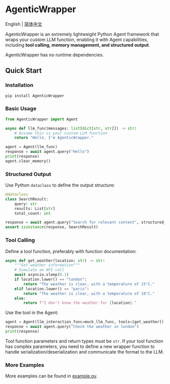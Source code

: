 # AgenticWrapper

English | [简体中文](README_zh-CN.md)

AgenticWrapper is an extremely lightweight Python Agent framework that wraps your custom LLM function, enabling it with Agent capabilities, including **tool calling, memory management, and structured output**.

AgenticWrapper has no runtime dependencies.

## Quick Start

### Installation

```bash
pip install AgenticWrapper
```

### Basic Usage

```python
from AgenticWrapper import Agent

async def llm_func(messages: list[dict[str, str]]) -> str:
    # Assume this is your custom LLM function
    return "Hello, I'm AgenticWrapper."

agent = Agent(llm_func)
response = await agent.query("Hello")
print(response)
agent.clear_memory()
```

### Structured Output

Use Python `dataclass` to define the output structure:

```python
@dataclass
class SearchResult:
    query: str
    results: List[str]
    total_count: int

response = await agent.query("Search for relevant content", structured_output_type=SearchResult)
assert isinstance(response, SearchResult)
```

### Tool Calling

Define a tool function, preferably with function documentation:

```python
async def get_weather(location: str) -> str:
    """Get weather information"""
    # Simulate an API call
    await asyncio.sleep(0.1)
    if location.lower() == "london":
        return "The weather is clear, with a temperature of 15°C."
    elif location.lower() == "paris":
        return "The weather is clear, with a temperature of 18°C."
    else:
        return f"I don't know the weather for {location}."
```

Use the tool in the Agent:

```python
agent = Agent(llm_interaction_func=mock_llm_func, tools=[get_weather])
response = await agent.query("Check the weather in london")
print(response)
```

Tool function parameters and return types must be `str`. If your tool function has complex parameters, you need to define a new wrapper function to handle serialization/deserialization and communicate the format to the LLM.

### More Examples

More examples can be found in [example.py](example.py).
